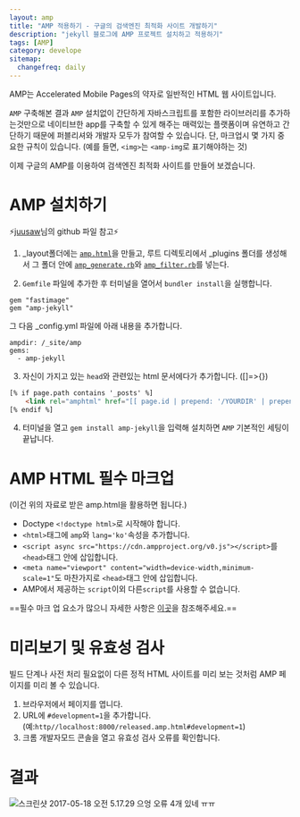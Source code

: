 ```yaml
---
layout: amp
title: "AMP 적용하기 - 구글의 검색엔진 최적화 사이트 개발하기"
description: "jekyll 블로그에 AMP 프로젝트 설치하고 적용하기"
tags: [AMP]
category: develope
sitemap:
  changefreq: daily
---
```


AMP는 Accelerated Mobile Pages의 약자로 일반적인 HTML 웹 사이트입니다.

`AMP` 구축해본 결과 `AMP` 설치없이 간단하게 자바스크립트를 포함한 라이브러리를 추가하는것만으로 네이티브한 app를 구축할 수 있게 해주는 매력있는 플랫폼이며 유연하고 간단하기 때문에 퍼블리셔와 개발자 모두가 참여할 수 있습니다.
단, 마크업시 몇 가지 중요한 규칙이 있습니다.
(예를 들면, `<img>`는 `<amp-img`로 표기해야하는 것)

이제 구글의 AMP를 이용하여 검색엔진 최적화 사이트를 만들어 보겠습니다.

# AMP 설치하기

⚡️[juusaw](http://)님의 github 파일 참고⚡️

1. _layout폴더에는 [`amp.html`](https://github.com/juusaw/amp-jekyll/blob/master/amp.html)을 만들고, 루트 디렉토리에서 _plugins 폴더를 생성해서 그 폴더 안에 [`amp_generate.rb`](https://github.com/juusaw/amp-jekyll/blob/master/lib/jekyll/amp_generate.rb)와 [`amp_filter.rb`](https://github.com/juusaw/amp-jekyll/blob/master/lib/jekyll/amp_filter.rb)를 넣는다.

2. `Gemfile` 파일에 추가한 후 터미널을 열어서 `bundler install`을 실행합니다.
```
gem "fastimage"
gem "amp-jekyll"
```
그 다음 _config.yml 파일에 아래 내용을 추가합니다.
```
ampdir: /_site/amp
gems:
  - amp-jekyll
```

3. 자신이 가지고 있는 `head`와 관련있는 html 문서에다가 추가합니다. ([]=>{})
```html
[% if page.path contains '_posts' %]
	<link rel="amphtml" href="[[ page.id | prepend: '/YOURDIR' | prepend: site.baseurl | prepend: site.url ]]">
[% endif %]
```

4. 터미널을 열고 `gem install amp-jekyll`을 입력해 설치하면 `AMP` 기본적인 세팅이 끝납니다.

# AMP HTML 필수 마크업

  (이건 위의 자료로 받은 amp.html을 활용하면 됩니다.)

  - Doctype `<!doctype html>`로 시작해야 합니다.
  - `<html>`태그에 `amp`와 `lang='ko'`속성을 추가합니다.
  - `<script async src="https://cdn.ampproject.org/v0.js"></script>`를 `<head>`태그 안에 삽입합니다.
  - `<meta name="viewport" content="width=device-width,minimum-scale=1"`도 마찬가지로 `<head>`태그 안에 삽입합니다.
  - AMP에서 제공하는 `script`이외 다른`script`를 사용할 수 없습니다.

  ==필수 마크 업 요소가 많으니 자세한 사항은 [이곳](https://www.ampproject.org/docs/tutorials/create/basic_markup)을 참조해주세요.==

# 미리보기 및 유효성 검사

  빌드 단계나 사전 처리 필요없이 다른 정적 HTML 사이트를 미리 보는 것처럼 AMP 페이지를 미리 볼 수 있습니다.

  1. 브라우저에서 페이지를 엽니다.
  2. URL에 `#development=1`을 추가합니다.
  (예:`http//localhost:8000/released.amp.html#development=1`)
  3. 크롬 개발자모드 콘솔을 열고 유효성 검사 오류를 확인합니다.

# 결과
![스크린샷 2017-05-18 오전 5.17.29](http://i.imgur.com/gQ8PXoG.png)
으엉 오류 4개 있네 ㅠㅠ
